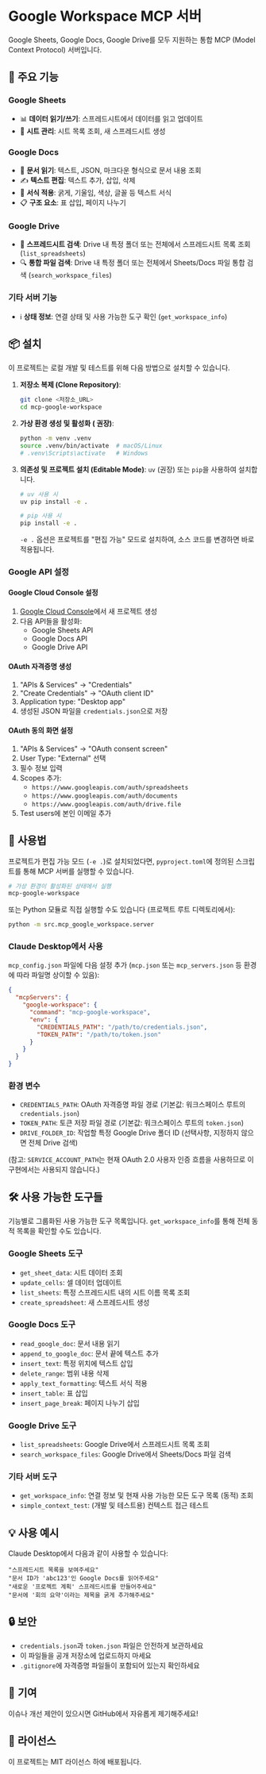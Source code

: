 # Google Workspace MCP 서버

Google Sheets, Google Docs, Google Drive를 모두 지원하는 통합 MCP (Model Context Protocol) 서버입니다.

## 🚀 주요 기능

### Google Sheets
- 📊 **데이터 읽기/쓰기**: 스프레드시트에서 데이터를 읽고 업데이트
- 📝 **시트 관리**: 시트 목록 조회, 새 스프레드시트 생성

### Google Docs
- 📖 **문서 읽기**: 텍스트, JSON, 마크다운 형식으로 문서 내용 조회
- ✍️ **텍스트 편집**: 텍스트 추가, 삽입, 삭제
- 🎨 **서식 적용**: 굵게, 기울임, 색상, 글꼴 등 텍스트 서식
- 📋 **구조 요소**: 표 삽입, 페이지 나누기

### Google Drive
- 📂 **스프레드시트 검색**: Drive 내 특정 폴더 또는 전체에서 스프레드시트 목록 조회 (`list_spreadsheets`)
- 🔍 **통합 파일 검색**: Drive 내 특정 폴더 또는 전체에서 Sheets/Docs 파일 통합 검색 (`search_workspace_files`)

### 기타 서버 기능
- ℹ️ **상태 정보**: 연결 상태 및 사용 가능한 도구 확인 (`get_workspace_info`)

## 📦 설치

이 프로젝트는 로컬 개발 및 테스트를 위해 다음 방법으로 설치할 수 있습니다.

1.  **저장소 복제 (Clone Repository)**:
    ```bash
    git clone <저장소_URL>
    cd mcp-google-workspace
    ```

2.  **가상 환경 생성 및 활성화 ( 권장)**:
    ```bash
    python -m venv .venv
    source .venv/bin/activate  # macOS/Linux
    # .venv\Scripts\activate   # Windows
    ```

3.  **의존성 및 프로젝트 설치 (Editable Mode)**:
    `uv` (권장) 또는 `pip`을 사용하여 설치합니다.
    ```bash
    # uv 사용 시
    uv pip install -e .

    # pip 사용 시
    pip install -e .
    ```
    `-e .` 옵션은 프로젝트를 "편집 가능" 모드로 설치하여, 소스 코드를 변경하면 바로 적용됩니다.

### Google API 설정

#### Google Cloud Console 설정
1. [Google Cloud Console](https://console.cloud.google.com/)에서 새 프로젝트 생성
2. 다음 API들을 활성화:
   - Google Sheets API
   - Google Docs API  
   - Google Drive API

#### OAuth 자격증명 생성
1. "APIs & Services" → "Credentials"
2. "Create Credentials" → "OAuth client ID"
3. Application type: "Desktop app"
4. 생성된 JSON 파일을 `credentials.json`으로 저장

#### OAuth 동의 화면 설정
1. "APIs & Services" → "OAuth consent screen"
2. User Type: "External" 선택
3. 필수 정보 입력
4. Scopes 추가:
   - `https://www.googleapis.com/auth/spreadsheets`
   - `https://www.googleapis.com/auth/documents`
   - `https://www.googleapis.com/auth/drive.file`
5. Test users에 본인 이메일 추가

## 🔧 사용법

프로젝트가 편집 가능 모드 (`-e .`)로 설치되었다면, `pyproject.toml`에 정의된 스크립트를 통해 MCP 서버를 실행할 수 있습니다.

```bash
# 가상 환경이 활성화된 상태에서 실행
mcp-google-workspace
```

또는 Python 모듈로 직접 실행할 수도 있습니다 (프로젝트 루트 디렉토리에서):

```bash
python -m src.mcp_google_workspace.server
```

### Claude Desktop에서 사용

`mcp_config.json` 파일에 다음 설정 추가 (`mcp.json` 또는 `mcp_servers.json` 등 환경에 따라 파일명 상이할 수 있음):

```json
{
  "mcpServers": {
    "google-workspace": {
      "command": "mcp-google-workspace",
      "env": {
        "CREDENTIALS_PATH": "/path/to/credentials.json",
        "TOKEN_PATH": "/path/to/token.json"
      }
    }
  }
}
```

### 환경 변수

- `CREDENTIALS_PATH`: OAuth 자격증명 파일 경로 (기본값: 워크스페이스 루트의 `credentials.json`)
- `TOKEN_PATH`: 토큰 저장 파일 경로 (기본값: 워크스페이스 루트의 `token.json`)
- `DRIVE_FOLDER_ID`: 작업할 특정 Google Drive 폴더 ID (선택사항, 지정하지 않으면 전체 Drive 검색)

(참고: `SERVICE_ACCOUNT_PATH`는 현재 OAuth 2.0 사용자 인증 흐름을 사용하므로 이 구현에서는 사용되지 않습니다.)

## 🛠️ 사용 가능한 도구들

기능별로 그룹화된 사용 가능한 도구 목록입니다. `get_workspace_info`를 통해 전체 동적 목록을 확인할 수도 있습니다.

### Google Sheets 도구
- `get_sheet_data`: 시트 데이터 조회
- `update_cells`: 셀 데이터 업데이트
- `list_sheets`: 특정 스프레드시트 내의 시트 이름 목록 조회
- `create_spreadsheet`: 새 스프레드시트 생성

### Google Docs 도구
- `read_google_doc`: 문서 내용 읽기
- `append_to_google_doc`: 문서 끝에 텍스트 추가
- `insert_text`: 특정 위치에 텍스트 삽입
- `delete_range`: 범위 내용 삭제
- `apply_text_formatting`: 텍스트 서식 적용
- `insert_table`: 표 삽입
- `insert_page_break`: 페이지 나누기 삽입

### Google Drive 도구
- `list_spreadsheets`: Google Drive에서 스프레드시트 목록 조회
- `search_workspace_files`: Google Drive에서 Sheets/Docs 파일 검색

### 기타 서버 도구
- `get_workspace_info`: 연결 정보 및 현재 사용 가능한 모든 도구 목록 (동적) 조회
- `simple_context_test`: (개발 및 테스트용) 컨텍스트 접근 테스트

## 💡 사용 예시

Claude Desktop에서 다음과 같이 사용할 수 있습니다:

```
"스프레드시트 목록을 보여주세요"
"문서 ID가 'abc123'인 Google Docs를 읽어주세요"
"새로운 '프로젝트 계획' 스프레드시트를 만들어주세요"
"문서에 '회의 요약'이라는 제목을 굵게 추가해주세요"
```

## 🔒 보안

- `credentials.json`과 `token.json` 파일은 안전하게 보관하세요
- 이 파일들을 공개 저장소에 업로드하지 마세요
- `.gitignore`에 자격증명 파일들이 포함되어 있는지 확인하세요

## 🤝 기여

이슈나 개선 제안이 있으시면 GitHub에서 자유롭게 제기해주세요!

## 📄 라이선스

이 프로젝트는 MIT 라이선스 하에 배포됩니다. 